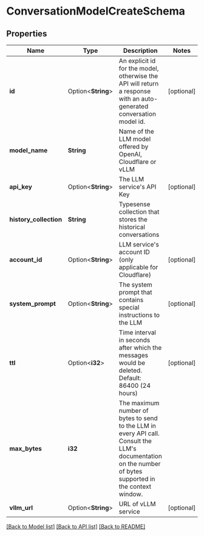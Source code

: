 # ConversationModelCreateSchema

## Properties

Name | Type | Description | Notes
------------ | ------------- | ------------- | -------------
**id** | Option<**String**> | An explicit id for the model, otherwise the API will return a response with an auto-generated conversation model id. | [optional]
**model_name** | **String** | Name of the LLM model offered by OpenAI, Cloudflare or vLLM | 
**api_key** | Option<**String**> | The LLM service's API Key | [optional]
**history_collection** | **String** | Typesense collection that stores the historical conversations | 
**account_id** | Option<**String**> | LLM service's account ID (only applicable for Cloudflare) | [optional]
**system_prompt** | Option<**String**> | The system prompt that contains special instructions to the LLM | [optional]
**ttl** | Option<**i32**> | Time interval in seconds after which the messages would be deleted. Default: 86400 (24 hours)  | [optional]
**max_bytes** | **i32** | The maximum number of bytes to send to the LLM in every API call. Consult the LLM's documentation on the number of bytes supported in the context window.  | 
**vllm_url** | Option<**String**> | URL of vLLM service | [optional]

[[Back to Model list]](../README.md#documentation-for-models) [[Back to API list]](../README.md#documentation-for-api-endpoints) [[Back to README]](../README.md)


